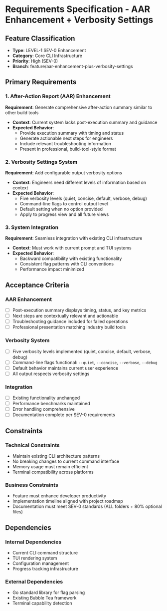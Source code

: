 # Requirements Specification - AAR Enhancement + Verbosity Settings

## Feature Classification
- **Type**: LEVEL-1 SEV-0 Enhancement
- **Category**: Core CLI Infrastructure
- **Priority**: High (SEV-0)
- **Branch**: feature/aar-enhancement-plus-verbosity-settings

## Primary Requirements

### 1. After-Action Report (AAR) Enhancement
**Requirement**: Generate comprehensive after-action summary similar to other build tools
- **Context**: Current system lacks post-execution summary and guidance
- **Expected Behavior**:
  - Provide execution summary with timing and status
  - Generate actionable next steps for engineers
  - Include relevant troubleshooting information
  - Present in professional, build-tool-style format

### 2. Verbosity Settings System
**Requirement**: Add configurable output verbosity options
- **Context**: Engineers need different levels of information based on context
- **Expected Behavior**:
  - Five verbosity levels (quiet, concise, default, verbose, debug)
  - Command-line flags to control output level
  - Default setting when no option provided
  - Apply to progress view and all future views

### 3. System Integration
**Requirement**: Seamless integration with existing CLI infrastructure
- **Context**: Must work with current prompt and TUI systems
- **Expected Behavior**:
  - Backward compatibility with existing functionality
  - Consistent flag patterns with CLI conventions
  - Performance impact minimized

## Acceptance Criteria

### AAR Enhancement
- [ ] Post-execution summary displays timing, status, and key metrics
- [ ] Next steps are contextually relevant and actionable
- [ ] Troubleshooting guidance included for failed operations
- [ ] Professional presentation matching industry build tools

### Verbosity System
- [ ] Five verbosity levels implemented (quiet, concise, default, verbose, debug)
- [ ] Command-line flags functional: `--quiet`, `--concise`, `--verbose`, `--debug`
- [ ] Default behavior maintains current user experience
- [ ] All output respects verbosity settings

### Integration
- [ ] Existing functionality unchanged
- [ ] Performance benchmarks maintained
- [ ] Error handling comprehensive
- [ ] Documentation complete per SEV-0 requirements

## Constraints

### Technical Constraints
- Maintain existing CLI architecture patterns
- No breaking changes to current command interface
- Memory usage must remain efficient
- Terminal compatibility across platforms

### Business Constraints
- Feature must enhance developer productivity
- Implementation timeline aligned with project roadmap
- Documentation must meet SEV-0 standards (ALL folders + 80% optional files)

## Dependencies

### Internal Dependencies
- Current CLI command structure
- TUI rendering system
- Configuration management
- Progress tracking infrastructure

### External Dependencies
- Go standard library for flag parsing
- Existing Bubble Tea framework
- Terminal capability detection
